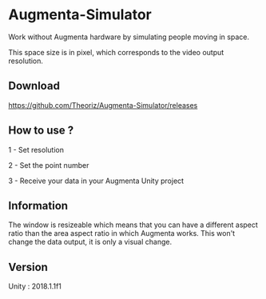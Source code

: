 # Augmenta-Simulator

Work without Augmenta hardware by simulating people moving in space.

This space size is in pixel, which corresponds to the video output resolution.

## Download

https://github.com/Theoriz/Augmenta-Simulator/releases

## How to use ?

1 - Set resolution

2 - Set the point number

3 - Receive your data in your Augmenta Unity project

## Information
The window is resizeable which means that you can have a different aspect ratio than the area aspect ratio in which Augmenta works.
This won't change the data output, it is only a visual change.

## Version

Unity : 2018.1.1f1
